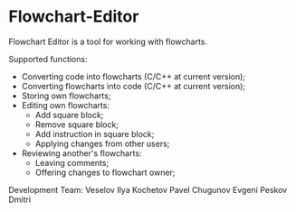 # Flowchart-Editor

Flowchart Editor is a tool for working with flowcharts.

Supported functions:
 - Converting code into flowcharts (C/C++ at current version);
 - Converting flowcharts into code (C/C++ at current version);
 - Storing own flowcharts;
 - Editing own flowcharts:
	- Add square block;
	- Remove square block;
	- Add instruction in square block;
	- Applying changes from other users;
 - Reviewing another's flowcharts:
	- Leaving comments;
	- Offering changes to flowchart owner;
	
Development Team:
Veselov Ilya
Kochetov Pavel
Chugunov Evgeni
Peskov Dmitri